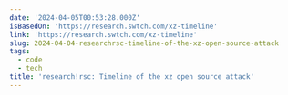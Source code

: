 ```yaml
---
date: '2024-04-05T00:53:28.000Z'
isBasedOn: 'https://research.swtch.com/xz-timeline'
link: 'https://research.swtch.com/xz-timeline'
slug: 2024-04-04-researchrsc-timeline-of-the-xz-open-source-attack
tags:
  - code
  - tech
title: 'research!rsc: Timeline of the xz open source attack'
---
```


